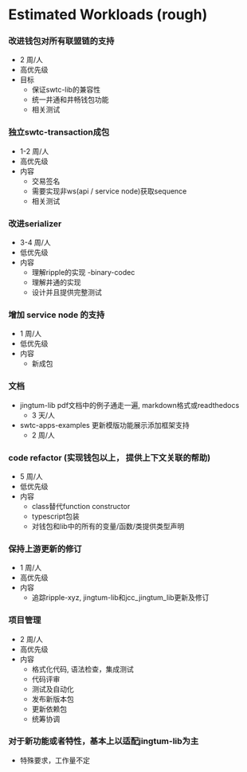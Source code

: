 # Estimated Workloads (rough)

### 改进钱包对所有联盟链的支持
- 2 周/人
- 高优先级
- 目标
  - 保证swtc-lib的兼容性
  - 统一井通和井畅钱包功能
  - 相关测试

### 独立swtc-transaction成包
- 1-2 周/人
- 高优先级
- 内容
  - 交易签名
  - 需要实现非ws(api / service node)获取sequence
  - 相关测试

### 改进serializer
- 3-4 周/人
- 低优先级
- 内容
  - 理解ripple的实现 -binary-codec
  - 理解井通的实现
  - 设计并且提供完整测试

### 增加 service node 的支持
- 1 周/人
- 低优先级
- 内容
  - 新成包

### 文档
- jingtum-lib pdf文档中的例子通走一遍, markdown格式或readthedocs
  - 3 天/人
- swtc-apps-examples 更新模版功能展示添加框架支持
  - 2 周/人

### code refactor (实现钱包以上， 提供上下文关联的帮助)
- 5 周/人
- 低优先级
- 内容
  - class替代function constructor
  - typescript包装
  - 对钱包和lib中的所有的变量/函数/类提供类型声明

### 保持上游更新的修订
- 1 周/人
- 高优先级
- 内容
  - 追踪ripple-xyz, jingtum-lib和jcc_jingtum_lib更新及修订

### 项目管理
- 2 周/人
- 高优先级
- 内容
  - 格式化代码, 语法检查，集成测试
  - 代码评审
  - 测试及自动化
  - 发布新版本包
  - 更新依赖包
  - 统筹协调

### 对于新功能或者特性，基本上以适配jingtum-lib为主
- 特殊要求，工作量不定
